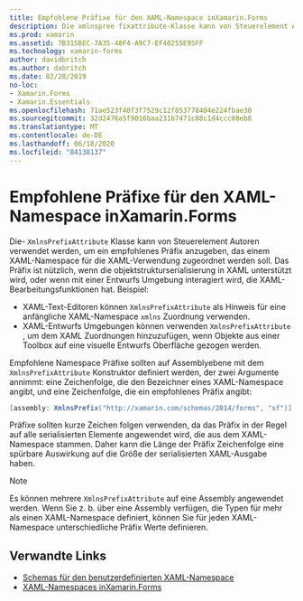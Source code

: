 ```yaml
---
title: Empfohlene Präfixe für den XAML-Namespace inXamarin.Forms
description: Die xmlnspree fixattribute-Klasse kann von Steuerelement Autoren verwendet werden, um ein empfohlenes Präfix anzugeben, das einem XAML-Namespace für die XAML-Verwendung zugeordnet werden soll.
ms.prod: xamarin
ms.assetid: 7B315BEC-7A35-48F4-A9C7-EF40255E95FF
ms.technology: xamarin-forms
author: davidbritch
ms.author: dabritch
ms.date: 02/28/2019
no-loc:
- Xamarin.Forms
- Xamarin.Essentials
ms.openlocfilehash: 71ae523f40f3f7529c12f853778404e224fbae30
ms.sourcegitcommit: 32d2476a5f9016baa231b7471c88c1d4ccc08eb8
ms.translationtype: MT
ms.contentlocale: de-DE
ms.lasthandoff: 06/18/2020
ms.locfileid: "84138137"
---
```

# <a name="xaml-namespace-recommended-prefixes-in-xamarinforms"></a>Empfohlene Präfixe für den XAML-Namespace inXamarin.Forms

Die- `XmlnsPrefixAttribute` Klasse kann von Steuerelement Autoren verwendet werden, um ein empfohlenes Präfix anzugeben, das einem XAML-Namespace für die XAML-Verwendung zugeordnet werden soll. Das Präfix ist nützlich, wenn die objektstrukturserialisierung in XAML unterstützt wird, oder wenn mit einer Entwurfs Umgebung interagiert wird, die XAML-Bearbeitungsfunktionen hat. Beispiel:

- XAML-Text-Editoren können `XmlnsPrefixAttribute` als Hinweis für eine anfängliche XAML-Namespace `xmlns` Zuordnung verwenden.
- XAML-Entwurfs Umgebungen können verwenden `XmlnsPrefixAttribute` , um dem XAML Zuordnungen hinzuzufügen, wenn Objekte aus einer Toolbox auf eine visuelle Entwurfs Oberfläche gezogen werden.

Empfohlene Namespace Präfixe sollten auf Assemblyebene mit dem `XmlnsPrefixAttribute` Konstruktor definiert werden, der zwei Argumente annimmt: eine Zeichenfolge, die den Bezeichner eines XAML-Namespace angibt, und eine Zeichenfolge, die ein empfohlenes Präfix angibt:

```csharp
[assembly: XmlnsPrefix("http://xamarin.com/schemas/2014/forms", "xf")]
```

Präfixe sollten kurze Zeichen folgen verwenden, da das Präfix in der Regel auf alle serialisierten Elemente angewendet wird, die aus dem XAML-Namespace stammen. Daher kann die Länge der Präfix Zeichenfolge eine spürbare Auswirkung auf die Größe der serialisierten XAML-Ausgabe haben.

> [!NOTE]
> Es können mehrere `XmlnsPrefixAttribute` auf eine Assembly angewendet werden. Wenn Sie z. b. über eine Assembly verfügen, die Typen für mehr als einen XAML-Namespace definiert, können Sie für jeden XAML-Namespace unterschiedliche Präfix Werte definieren.

## <a name="related-links"></a>Verwandte Links

- [Schemas für den benutzerdefinierten XAML-Namespace](custom-namespace-schemas.md)
- [XAML-Namespaces inXamarin.Forms](namespaces.md)
